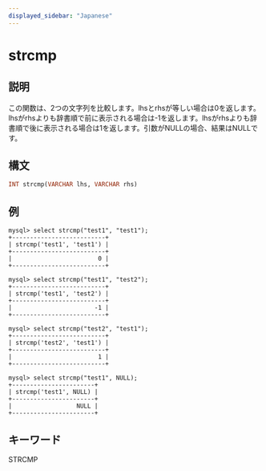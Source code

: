 ```yaml
---
displayed_sidebar: "Japanese"
---
```


# strcmp

## 説明

この関数は、2つの文字列を比較します。lhsとrhsが等しい場合は0を返します。lhsがrhsよりも辞書順で前に表示される場合は-1を返します。lhsがrhsよりも辞書順で後に表示される場合は1を返します。引数がNULLの場合、結果はNULLです。

## 構文

```Haskell
INT strcmp(VARCHAR lhs, VARCHAR rhs)
```

## 例

```Plain Text
mysql> select strcmp("test1", "test1");
+--------------------------+
| strcmp('test1', 'test1') |
+--------------------------+
|                        0 |
+--------------------------+

mysql> select strcmp("test1", "test2");
+--------------------------+
| strcmp('test1', 'test2') |
+--------------------------+
|                       -1 |
+--------------------------+

mysql> select strcmp("test2", "test1");
+--------------------------+
| strcmp('test2', 'test1') |
+--------------------------+
|                        1 |
+--------------------------+

mysql> select strcmp("test1", NULL);
+-----------------------+
| strcmp('test1', NULL) |
+-----------------------+
|                  NULL |
+-----------------------+
```

## キーワード

STRCMP
